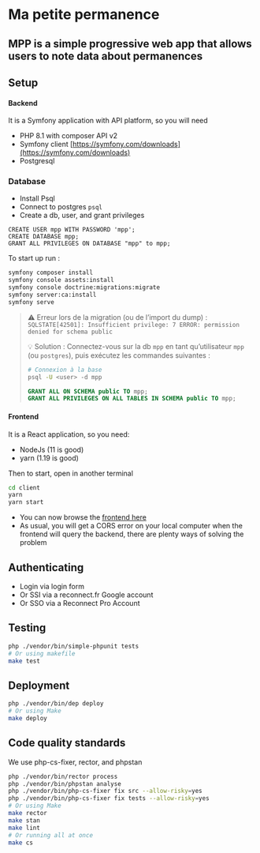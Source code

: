 # Ma petite permanence

## MPP is a simple progressive web app that allows users to note data about permanences

## Setup

#### Backend

It is a Symfony application with API platform, so you will need

* PHP 8.1 with composer API v2
* Symfony client [https://symfony.com/downloads](https://symfony.com/downloads)
* Postgresql

### Database

* Install Psql
* Connect to postgres `psql`
* Create a db, user, and grant privileges

```
CREATE USER mpp WITH PASSWORD 'mpp';
CREATE DATABASE mpp;
GRANT ALL PRIVILEGES ON DATABASE "mpp" to mpp;
```

To start up run :

```bash
symfony composer install
symfony console assets:install
symfony console doctrine:migrations:migrate
symfony server:ca:install
symfony serve
```

> ⚠️ Erreur lors de la migration (ou de l’import du dump) :  
> `SQLSTATE[42501]: Insufficient privilege: 7 ERROR: permission denied for schema public`
>
> 💡 Solution : Connectez-vous sur la db `mpp` en tant qu’utilisateur `mpp` (ou `postgres`), puis exécutez les commandes suivantes :
>
> ```bash
> # Connexion à la base
> psql -U <user> -d mpp
> ```
>
> ```sql
> GRANT ALL ON SCHEMA public TO mpp;
> GRANT ALL PRIVILEGES ON ALL TABLES IN SCHEMA public TO mpp;
> ```

#### Frontend

It is a React application, so you need:

* NodeJs (11 is good)
* yarn (1.19 is good)

Then to start, open in another terminal

```bash
cd client
yarn
yarn start
```

* You can now browse the [frontend here](http://127.0.0.1:3000/)
* As usual, you will get a CORS error on your local computer when the frontend will query the backend, there are plenty ways of solving the problem

## Authenticating

* Login via login form
* Or SSI via a reconnect.fr Google account
* Or SSO via a Reconnect Pro Account

## Testing

```bash
php ./vendor/bin/simple-phpunit tests
# Or using makefile
make test
```

## Deployment

```bash
php ./vendor/bin/dep deploy
# Or using Make
make deploy
```

## Code quality standards
We use php-cs-fixer, rector, and phpstan
```bash
php ./vendor/bin/rector process
php ./vendor/bin/phpstan analyse
php ./vendor/bin/php-cs-fixer fix src --allow-risky=yes
php ./vendor/bin/php-cs-fixer fix tests --allow-risky=yes
# Or using Make
make rector
make stan
make lint
# Or running all at once
make cs
```
